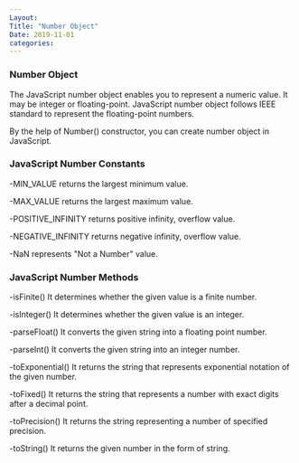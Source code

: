 ```yaml
---
Layout:
Title: "Number Object"
Date: 2019-11-01
categories:
---
```


### Number Object
The JavaScript number object enables you to represent a numeric value. It may be integer or floating-point. JavaScript number object follows IEEE standard to represent the floating-point numbers.

By the help of Number() constructor, you can create number object in JavaScript. 

### JavaScript Number Constants
-MIN_VALUE	returns the largest minimum value.

-MAX_VALUE	returns the largest maximum value.

-POSITIVE_INFINITY	returns positive infinity, overflow value.

-NEGATIVE_INFINITY	returns negative infinity, overflow value.

-NaN	represents "Not a Number" value.


### JavaScript Number Methods
-isFinite()	It determines whether the given value is a finite number.

-isInteger()	It determines whether the given value is an integer.

-parseFloat()	It converts the given string into a floating point number.

-parseInt()	It converts the given string into an integer number.

-toExponential()	It returns the string that represents exponential notation of the given number.

-toFixed()	It returns the string that represents a number with exact digits after a decimal point.

-toPrecision()	It returns the string representing a number of specified precision.

-toString()	It returns the given number in the form of string.

